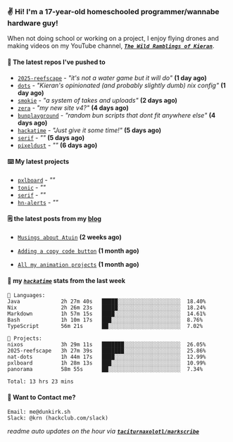 ### ✌️ Hi! I'm a 17-year-old homeschooled programmer/wannabe hardware guy!

When not doing school or working on a project, I enjoy flying drones and making videos on my YouTube channel, [**_`The Wild Ramblings of Kieran`_**](https://youtube.com/@kieran.rambles).

#### 👷 The latest repos I've pushed to

- [`2025-reefscape`](https://github.com/df1317/2025-reefscape) - _"it's not a water game but it will do"_ **(1 day ago)**
- [`dots`](https://github.com/taciturnaxolotl/dots) - _"Kieran's opinionated (and probably slightly dumb) nix config"_ **(1 day ago)**
- [`smokie`](https://github.com/taciturnaxolotl/smokie) - _"a system of takes and uploads"_ **(2 days ago)**
- [`zera`](https://github.com/taciturnaxolotl/zera) - _"my new site v4?"_ **(4 days ago)**
- [`bunplayground`](https://github.com/taciturnaxolotl/bunplayground) - _"random bun scripts that dont fit anywhere else"_ **(4 days ago)**
- [`hackatime`](https://github.com/hackclub/hackatime) - _"Just give it some time!"_ **(5 days ago)**
- [`serif`](https://github.com/taciturnaxolotl/serif) - _""_ **(5 days ago)**
- [`pixeldust`](https://github.com/hackclub/pixeldust) - _""_ **(6 days ago)**

#### ⌨️ My latest projects

- [`pxlboard`](https://github.com/taciturnaxolotl/pxlboard) - _""_
- [`tonic`](https://github.com/taciturnaxolotl/tonic) - _""_
- [`serif`](https://github.com/taciturnaxolotl/serif) - _""_
- [`hn-alerts`](https://github.com/taciturnaxolotl/hn-alerts) - _""_

#### 🗒️ the latest posts from my [blog](https://dunkirk.sh)

- [`Musings about Atuin`](https://dunkirk.sh/blog/atuin/) **(2 weeks ago)**

- [`Adding a copy code button`](https://dunkirk.sh/blog/adding-a-copy-button/) **(1 month ago)**

- [`All my animation projects`](https://dunkirk.sh/blog/my-animations/) **(1 month ago)**



#### 📡 my [_`hackatime`_](https://waka.hackclub.com) stats from the last week

```text
💾 Languages:
Java             2h 27m 40s   █████░░░░░░░░░░░░░░░░░░░░  18.40%
Nix              2h 26m 23s   █████░░░░░░░░░░░░░░░░░░░░  18.24%
Markdown         1h 57m 15s   ████░░░░░░░░░░░░░░░░░░░░░  14.61%
Bash             1h 10m 17s   ███░░░░░░░░░░░░░░░░░░░░░░  8.76%
TypeScript       56m 21s      ██░░░░░░░░░░░░░░░░░░░░░░░  7.02%

💼 Projects:
nixos            3h 29m 11s   ███████░░░░░░░░░░░░░░░░░░  26.05%
2025-reefscape   3h 27m 39s   ███████░░░░░░░░░░░░░░░░░░  25.86%
nat-dots         1h 44m 17s   ████░░░░░░░░░░░░░░░░░░░░░  12.99%
pxlboard         1h 28m 13s   ███░░░░░░░░░░░░░░░░░░░░░░  10.99%
panorama         58m 55s      ██░░░░░░░░░░░░░░░░░░░░░░░  7.34%

Total: 13 hrs 23 mins
```

#### 📮 Want to Contact me?

```text
Email: me@dunkirk.sh
Slack: @krn (hackclub.com/slack)
```

_readme auto updates on the hour via [**`taciturnaxolotl/markscribe`**](https://github.com/taciturnaxolotl/markscribe)_
